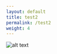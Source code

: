 ```yaml
---
layout: default
title: test2
permalink: /test2
weight: 4
---
```


![alt text](https://bit.ly/2TOsM7B "Building Image")